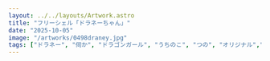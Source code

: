 ```yaml
---
layout: ../../layouts/Artwork.astro
title: "フリーシェル「ドラネーちゃん」"
date: "2025-10-05"
image: "/artworks/0498draney.jpg"
tags: ["ドラネー", "伺か", "ドラゴンガール", "うちのこ", "つの", "オリジナル","お気に入り","フリーシェル"]
---
```


